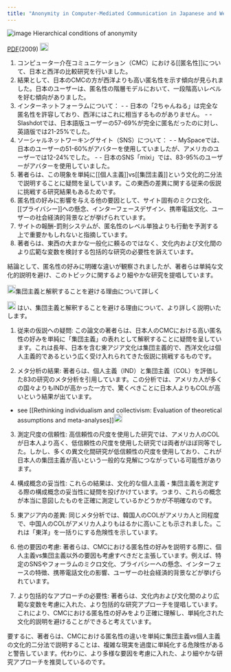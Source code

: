 ```yaml
---
title: "Anonymity in Computer-Mediated Communication in Japanese and Western Contexts"
---
```


![image](https://gyazo.com/0a8f3c19ef4443de76434e7132c7587e/thumb/1000)
Hierarchical conditions of anonymity

[PDF](https://www.cyber-u.ac.jp/about/pdf/bulletin/0002/0002_04.pdf)(2009)
<img src='https://scrapbox.io/api/pages/nishio/claude/icon' alt='claude.icon' height="19.5"/>
1. コンピューター介在コミュニケーション（CMC）における[[匿名性]]について、日本と西洋の比較研究を行いました。
2. 結果として、日本のCMCの方が西洋よりも高い匿名性を示す傾向が見られました。日本のユーザーは、匿名性の階層モデルにおいて、一段階高いレベルを好む傾向がありました。
3. インターネットフォーラムについて：
        - - 日本の「2ちゃんねる」は完全な匿名性を許容しており、西洋にはこれに相当するものがありません。
        - - Slashdotでは、日本語版ユーザーの57-69%が完全に匿名だったのに対し、英語版では21-25%でした。
4. ソーシャルネットワーキングサイト（SNS）について：
        - - MySpaceでは、日本のユーザーの51-60%がアバターを使用していましたが、アメリカのユーザーでは12-24%でした。
        - - 日本のSNS「mixi」では、83-95%のユーザーがアバターを使用していました。
5. 著者らは、この現象を単純に[[個人主義]]vs[[集団主義]]という文化的二分法で説明することに疑問を呈しています。この東西の差異に関する従来の仮説に挑戦する研究結果もあるためです。
6. 匿名性の好みに影響を与える他の要因として、サイト固有のミクロ文化、[[プライバシー]]への懸念、インターフェースデザイン、携帯電話文化、ユーザーの社会経済的背景などが挙げられています。
7. サイトの報酬-罰則システムが、匿名性のレベル単独よりも行動を予測する上で重要かもしれないと指摘しています。
8. 著者らは、東西の大まかな一般化に頼るのではなく、文化内および文化間のより広範な変数を検討する包括的な研究の必要性を訴えています。

結論として、匿名性の好みに明確な違いが観察されましたが、著者らは単純な文化的説明を避け、このトピックに関するより細やかな研究を提唱しています。


<img src='https://scrapbox.io/api/pages/nishio/nishio/icon' alt='nishio.icon' height="19.5"/>集団主義と解釈することを避ける理由について詳しく

<img src='https://scrapbox.io/api/pages/nishio/claude/icon' alt='claude.icon' height="19.5"/>
はい、集団主義と解釈することを避ける理由について、より詳しく説明いたします。

1. 従来の仮説への疑問:
この論文の著者らは、日本人のCMCにおける高い匿名性の好みを単純に「集団主義」の表れとして解釈することに疑問を呈しています。これは長年、日本を含む東アジア文化は集団主義的で、西洋文化は個人主義的であるという広く受け入れられてきた仮説に挑戦するものです。

2. メタ分析の結果:
著者らは、個人主義（IND）と集団主義（COL）を評価した83の研究のメタ分析を引用しています。この分析では、アメリカ人が多くの国々よりもINDが高かった一方で、驚くべきことに日本人よりもCOLが高いという結果が出ています。
- see [[Rethinking individualism and collectivism: Evaluation of theoretical assumptions and meta-analyses]]<img src='https://scrapbox.io/api/pages/nishio/nishio/icon' alt='nishio.icon' height="19.5"/>

3. 測定尺度の信頼性:
高信頼性の尺度を使用した研究では、アメリカ人のCOLが日本人より高く、低信頼性の尺度を使用した研究では両者がほぼ同等でした。しかし、多くの異文化間研究が低信頼性の尺度を使用しており、これが日本人の集団主義が高いという一般的な見解につながっている可能性があります。

4. 構成概念の妥当性:
これらの結果は、文化的な個人主義・集団主義を測定する際の構成概念の妥当性に疑問を投げかけています。つまり、これらの概念が本当に意図したものを正確に測定しているかどうかが不明確なのです。

5. 東アジア内の差異:
同じメタ分析では、韓国人のCOLがアメリカ人と同程度で、中国人のCOLがアメリカ人よりもはるかに高いことも示されました。これは「東洋」を一括りにする危険性を示しています。

6. 他の要因の考慮:
著者らは、CMCにおける匿名性の好みを説明する際に、個人主義vs集団主義以外の要因も考慮すべきだと主張しています。例えば、特定のSNSやフォーラムのミクロ文化、プライバシーへの懸念、インターフェースの特徴、携帯電話文化の影響、ユーザーの社会経済的背景などが挙げられています。

7. より包括的なアプローチの必要性:
著者らは、文化内および文化間のより広範な変数を考慮に入れた、より包括的な研究アプローチを提唱しています。これにより、CMCにおける匿名性の好みをより正確に理解し、単純化された文化的説明を避けることができると考えています。

要するに、著者らは、CMCにおける匿名性の違いを単純に集団主義vs個人主義の文化的二分法で説明することは、複雑な現実を過度に単純化する危険性があると警告しています。代わりに、より多様な要因を考慮に入れた、より細やかな研究アプローチを推奨しているのです。